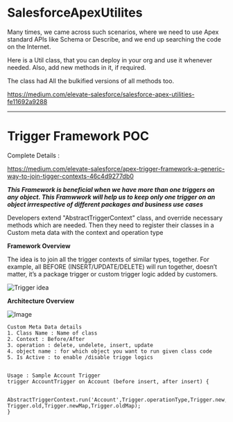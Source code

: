 # SalesforceApexUtilites

Many times, we came across such scenarios, where we need to use Apex standard APIs like Schema or Describe, and we end up searching the code on the Internet.

Here is a Util class, that you can deploy in your org and use it whenever needed. Also, add new methods in it, if required.

The class had All the bulkified versions of all methods too.

https://medium.com/elevate-salesforce/salesforce-apex-utilities-fe11692a9288


--------------------------------------------------
# Trigger Framework POC 

Complete Details : 

https://medium.com/elevate-salesforce/apex-trigger-framework-a-generic-way-to-join-tigger-contexts-46c4d9277db0

***This Framework is beneficial when we have more than one triggers on any object. This Framwwork will help us to keep only one trigger on an object irrrespective of different packages and business use cases***

Developers extend "AbstractTriggerContext" class, and override necessary methods which are needed.
Then they need to register their classes in a Custom meta data with the context and operation type

**Framework Overview**

The idea is to join all the trigger contexts of similar types, together. For example, all BEFORE (INSERT/UPDATE/DELETE) will run together, doesn’t matter, it’s a package trigger or custom trigger logic added by customers.

![Trigger idea](https://user-images.githubusercontent.com/22127564/123540521-0aea7500-d75d-11eb-81f4-768b7dad307f.png)


**Architecture Overview**

![Image](https://github.com/vimaltiwari2612/SalesforceApexUtilites/blob/master/Trigger%20Framework/TriggerFramework.png)






    Custom Meta Data details
    1. Class Name : Name of class
    2. Context : Before/After
    3. operation : delete, undelete, insert, update
    4. object name : for which object you want to run given class code
    5. Is Active : to enable /disable trigge logics
    

    Usage : Sample Account Trigger
    trigger AccountTrigger on Account (before insert, after insert) {

            AbstractTriggerContext.run('Account',Trigger.operationType,Trigger.new, Trigger.old,Trigger.newMap,Trigger.oldMap);
    }
    


